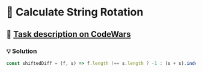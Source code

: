 # 📝 Calculate String Rotation

## 🔗 [Task description on CodeWars](https://www.codewars.com/kata/5596f6e9529e9ab6fb000014)

### 💡 Solution

```javascript
const shiftedDiff = (f, s) => f.length !== s.length ? -1 : (s + s).indexOf(f);
```
